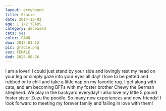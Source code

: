 ```yaml
---
layout: greyhound
title: Gracie
date: 2014-12-02
age: 1 1/2 YEARS
category: deceased
cats: yes
color: FAWN
doa: 2015-01-12
pic: gracie.png
sex: FEMALE
dod: 2025-08-26
---
```


I am a lover! I could just stand by your side and lovingly rest my head on your leg or simply gaze into your eyes all day! 
I love to be petted and rubbed or to chill and take a little nap on my favorite rug. I get along with cats, 
and am becoming BFFs with my foster brother Chewy the German shepherd. We play in the backyard everyday! 
I also love my little 5 pound foster sister Zuzu the poodle. So many new experiences and new friends! 
I look forward to meeting my forever family and falling in love with them!
